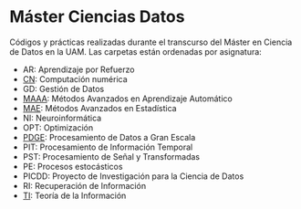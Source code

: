 # Máster Ciencias Datos
Códigos y prácticas realizadas durante el transcurso del Máster en Ciencia de Datos en la UAM.
Las carpetas están ordenadas por asignatura:
* AR: Aprendizaje por Refuerzo
* [CN](https://github.com/Donettello/Master_Ciencias_Datos/tree/main/CN): Computación numérica
* GD: Gestión de Datos
* [MAAA](https://github.com/Donettello/Master_Ciencias_Datos/tree/main/MAAA): Métodos Avanzados en Aprendizaje Automático
* [MAE](https://github.com/Donettello/Master_Ciencias_Datos/tree/main/MAE): Métodos Avanzados en Estadística
* NI: Neuroinformática
* OPT: Optimización
* [PDGE](https://github.com/Donettello/Master_Ciencias_Datos/tree/main/PDGE): Procesamiento de Datos a Gran Escala
* PIT: Procesamiento de Información Temporal
* PST: Procesamiento de Señal y Transformadas
* PE: Procesos estocásticos
* PICDD: Proyecto de Investigación para la Ciencia de Datos
* RI: Recuperación de Información
* [TI](https://github.com/Donettello/Master_Ciencias_Datos/tree/main/TI): Teoría de la Información
